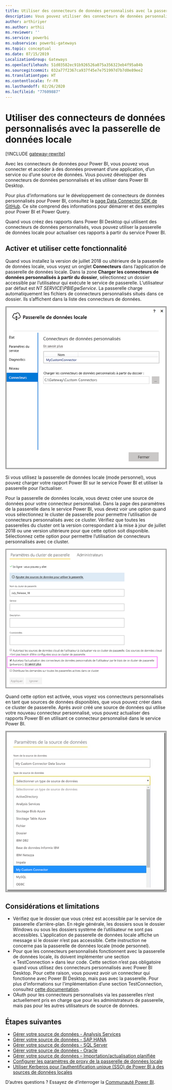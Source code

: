 ```yaml
---
title: Utiliser des connecteurs de données personnalisés avec la passerelle de données locale
description: Vous pouvez utiliser des connecteurs de données personnalisés avec la passerelle de données locale.
author: arthiriyer
ms.author: arthii
ms.reviewer: ''
ms.service: powerbi
ms.subservice: powerbi-gateways
ms.topic: conceptual
ms.date: 07/15/2019
LocalizationGroup: Gateways
ms.openlocfilehash: 51d03582ec91b926526a075a356323eb4f95a84b
ms.sourcegitcommit: 032a77f2367ca937f45e7e751997d7b7d0e89ee2
ms.translationtype: HT
ms.contentlocale: fr-FR
ms.lasthandoff: 02/26/2020
ms.locfileid: "77609887"
---
```

# <a name="use-custom-data-connectors-with-the-on-premises-data-gateway"></a>Utiliser des connecteurs de données personnalisés avec la passerelle de données locale

[!INCLUDE [gateway-rewrite](includes/gateway-rewrite.md)]

Avec les connecteurs de données pour Power BI, vous pouvez vous connecter et accéder à des données provenant d’une application, d’un service ou d’une source de données. Vous pouvez développer des connecteurs de données personnalisés et les utiliser dans Power BI Desktop.

Pour plus d’informations sur le développement de connecteurs de données personnalisés pour Power BI, consultez la [page Data Connector SDK de GitHub](https://aka.ms/dataconnectors). Ce site comprend des informations pour démarrer et des exemples pour Power BI et Power Query.

Quand vous créez des rapports dans Power BI Desktop qui utilisent des connecteurs de données personnalisés, vous pouvez utiliser la passerelle de données locale pour actualiser ces rapports à partir du service Power BI.

## <a name="enable-and-use-this-capability"></a>Activer et utiliser cette fonctionnalité

Quand vous installez la version de juillet 2018 ou ultérieure de la passerelle de données locale, vous voyez un onglet **Connecteurs** dans l’application de passerelle de données locale. Dans la zone **Charger les connecteurs de données personnalisés à partir du dossier**, sélectionnez un dossier accessible par l’utilisateur qui exécute le service de passerelle. L’utilisateur par défaut est *NT SERVICE\PBIEgwService*. La passerelle charge automatiquement les fichiers de connecteurs personnalisés situés dans ce dossier. Ils s’affichent dans la liste des connecteurs de données.

![Connecteurs de données personnalisés](media/service-gateway-custom-connectors/gateway-onprem-customconnector1.png)

Si vous utilisez la passerelle de données locale (mode personnel), vous pouvez charger votre rapport Power BI sur le service Power BI et utiliser la passerelle pour l’actualiser.

Pour la passerelle de données locale, vous devez créer une source de données pour votre connecteur personnalisé. Dans la page des paramètres de la passerelle dans le service Power BI, vous devez voir une option quand vous sélectionnez le cluster de passerelle pour permettre l’utilisation de connecteurs personnalisés avec ce cluster. Vérifiez que toutes les passerelles du cluster ont la version correspondant à la mise à jour de juillet 2018 ou une version ultérieure pour que cette option soit disponible. Sélectionnez cette option pour permettre l’utilisation de connecteurs personnalisés avec ce cluster.

![Page Paramètres du cluster de passerelle](media/service-gateway-custom-connectors/gateway-onprem-customconnector2.png)

Quand cette option est activée, vous voyez vos connecteurs personnalisés en tant que sources de données disponibles, que vous pouvez créer dans ce cluster de passerelle. Après avoir créé une source de données qui utilise votre nouveau connecteur personnalisé, vous pouvez actualiser des rapports Power BI en utilisant ce connecteur personnalisé dans le service Power BI.

![Page Paramètres de la source de données](media/service-gateway-custom-connectors/gateway-onprem-customconnector3.png)

## <a name="considerations-and-limitations"></a>Considérations et limitations

* Vérifiez que le dossier que vous créez est accessible par le service de passerelle d’arrière-plan. En règle générale, les dossiers sous le dossier Windows ou sous les dossiers système de l’utilisateur ne sont pas accessibles. L’application de passerelle de données locale affiche un message si le dossier n’est pas accessible. Cette instruction ne concerne pas la passerelle de données locale (mode personnel).
* Pour que les connecteurs personnalisés fonctionnent avec la passerelle de données locale, ils doivent implémenter une section « TestConnection » dans leur code. Cette section n’est pas obligatoire quand vous utilisez des connecteurs personnalisés avec Power BI Desktop. Pour cette raison, vous pouvez avoir un connecteur qui fonctionne avec Power BI Desktop, mais pas avec la passerelle. Pour plus d’informations sur l’implémentation d’une section TestConnection, consultez [cette documentation](https://github.com/Microsoft/DataConnectors/blob/master/docs/m-extensions.md#implementing-testconnection-for-gateway-support).
* OAuth pour les connecteurs personnalisés via les passerelles n’est actuellement pris en charge que pour les administrateurs de passerelle, mais pas pour les autres utilisateurs de source de données.

## <a name="next-steps"></a>Étapes suivantes

* [Gérer votre source de données - Analysis Services](service-gateway-enterprise-manage-ssas.md)  
* [Gérer votre source de données - SAP HANA](service-gateway-enterprise-manage-sap.md)  
* [Gérer votre source de données - SQL Server](service-gateway-enterprise-manage-sql.md)  
* [Gérer votre source de données - Oracle](service-gateway-onprem-manage-oracle.md)  
* [Gérer votre source de données – Importation/actualisation planifiée](service-gateway-enterprise-manage-scheduled-refresh.md)
* [Configurer les paramètres de proxy de la passerelle de données locale](/data-integration/gateway/service-gateway-proxy)
* [Utiliser Kerberos pour l’authentification unique (SSO) de Power BI à des sources de données locales](service-gateway-sso-kerberos.md)  

D’autres questions ? Essayez de d’interroger la [Communauté Power BI](https://community.powerbi.com/).
